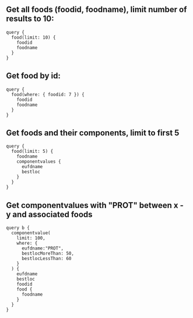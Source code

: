 ## Get all foods (foodid, foodname), limit number of results to 10:

    query {
      food(limit: 10) {
        foodid
        foodname
      }
    }

## Get food by id:
    
    query {
      food(where: { foodid: 7 }) {
        foodid
        foodname
      }
    }

## Get foods and their components, limit to first 5

    query {
      food(limit: 5) {
        foodname
        componentvalues {
          eufdname
          bestloc
        }
      }
    }

## Get componentvalues with "PROT" between x - y and associated foods

    query b {
      componentvalue(
        limit: 100,
        where: {
          eufdname:"PROT",
          bestlocMoreThan: 50,
          bestlocLessThan: 60
        }
      ) {
        eufdname
        bestloc
        foodid
        food {
          foodname
        }
      }
    }

